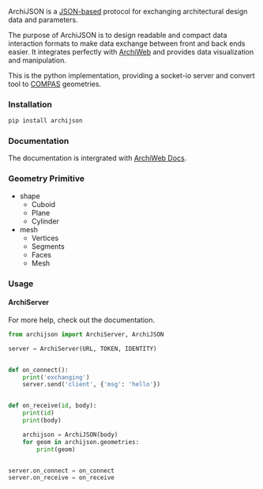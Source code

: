 ArchiJSON is a [JSON-based](https://www.json.org/json-en.html) protocol for exchanging architectural design data and parameters. 

The purpose of ArchiJSON is to design readable and compact data interaction formats to make data exchange between front and back ends easier. It integrates perfectly with [ArchiWeb](https://web.archialgo.com) and provides data visualization and manipulation.

This is the python implementation, providing a socket-io server and convert tool to [COMPAS](https://compas.dev) geometries.

### Installation
``` bash
pip install archijson
```

### Documentation
The documentation is intergrated with [ArchiWeb Docs](https://docs.web.archialgo.com). 
### Geometry Primitive
- shape
  - Cuboid
  - Plane
  - Cylinder
- mesh
  - Vertices
  - Segments
  - Faces
  - Mesh
### Usage
#### ArchiServer
For more help, check out the documentation.
``` py
from archijson import ArchiServer, ArchiJSON

server = ArchiServer(URL, TOKEN, IDENTITY)


def on_connect():
    print('exchanging')
    server.send('client', {'msg': 'hello'})


def on_receive(id, body):
    print(id)
    print(body)

    archijson = ArchiJSON(body)
    for geom in archijson.geometries:
        print(geom)


server.on_connect = on_connect
server.on_receive = on_receive
```

